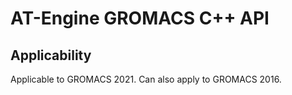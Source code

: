 # AT-Engine GROMACS C++ API

## Applicability

Applicable to GROMACS 2021.
Can also apply to GROMACS 2016.
